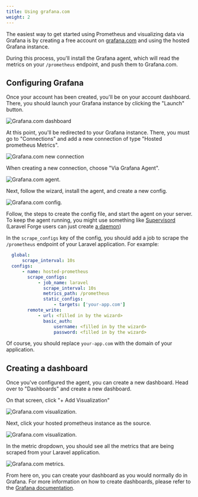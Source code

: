 ```yaml
---
title: Using grafana.com
weight: 2
---
```


The easiest way to get started using Prometheus and visualizing data via Grafana is by creating a free account on [grafana.com](https://grafana.com) and using the hosted Grafana instance.

During this process, you'll install the Grafana agent, which will read the metrics on your `/prometheus` endpoint, and push them to Grafana.com.

## Configuring Grafana

Once your account has been created, you'll be on your account dashboard. There, you should launch your Grafana instance by clicking the "Launch" button.

![Grafana.com dashboard](/docs/laravel-prometheus/v1/images/launch-grafana.jpg)

At this point, you'll be redirected to your Grafana instance. There, you must go to "Connections" and add a new connection of type "Hosted prometheus Metrics".

![Grafana.com new connection](/docs/laravel-prometheus/v1/images/new-connection.jpg)

When creating a new connection, choose "Via Grafana Agent".

![Grafana.com agent](/docs/laravel-prometheus/v1/images/grafana-agent.jpg).

Next, follow the wizard, install the agent, and create a new config.

![Grafana.com config](/docs/laravel-prometheus/v1/images/new-config.jpg).

Follow, the steps to create the config file, and start the agent on your server. To keep the agent running, you might use something like [Supervisord](http://supervisord.org) (Laravel Forge users can just create [a daemon](https://forge.laravel.com/docs/1.0/resources/daemons.html))

In the `scrape_configs` key of the config, you should add a job to scrape the `/prometheus` endpoint of your Laravel application. For example:

```yaml
  global:
      scrape_interval: 10s
  configs:
      - name: hosted-prometheus
        scrape_configs:
            - job_name: laravel
              scrape_interval: 10s
              metrics_path: /prometheus
              static_configs:
                  - targets: ['your-app.com']
        remote_write:
            - url: <filled in by the wizard>
              basic_auth:
                  username: <filled in by the wizard>
                  password: <filled in by the wizard>
```

Of course, you should replace `your-app.com` with the domain of your application.

## Creating a dashboard

Once you've configured the agent, you can create a new dashboard. Head over to "Dashboards" and create a new dashboard.

On that screen, click "+ Add Visualization"

![Grafana.com visualization](/docs/laravel-prometheus/v1/images/add-dashboard.jpg).

Next, click your hosted prometheus instance as the source.

![Grafana.com visualization](/docs/laravel-prometheus/v1/images/prometheus-source.jpg).

In the metric dropdown, you should see all the metrics that are being scraped from your Laravel application.

![Grafana.com metrics](/docs/laravel-prometheus/v1/images/metrics.jpg).

From here on, you can create your dashboard as you would normally do in Grafana. For more information on how to create dashboards, please refer to the [Grafana documentation](https://grafana.com/docs/grafana/latest/guides/getting_started/).
